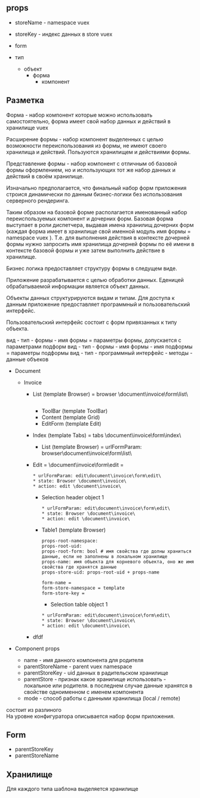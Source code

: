 ## props
* storeName - namespace vuex
* storeKey - индекс данных в store vuex
* form 


* тип
  * объект
    * форма
      * компонент


## Разметка


Форма - набор компонент которые можно использовать самостоятельно, форма имеет
свой набор данных и действий в хранилище vuex

Расширение формы - набор компонент выделенных с целью возможности переиспользования
из формы, не имеют своего хранилища и действий. Пользуются хранилищем и действиями формы.

Представление формы - набор компонент с отличным об базовой формы оформлением, но и 
использующих тот же набор данных и действий в своём хранилище.

Изначально предполагается, что финальный набор форм приложения строися динамически
по данным бизнес-логики без использования серверного рендеринга.

Таким образом на базовой форме располагается именованный набор переиспользуемых
компонент и дочерних форм. Базовая форма выступает в роли диспетчера, выдавая 
имена хранилищ дочерних форм (каждая форма имеет в хранилище свой именной модуль
 имя формы = namespace vuex ). Т.е. для выполнения
действия в контексте дочерней формы нужно запросить имя хранилища дочерней формы по
её имени в контексте базовой формы и уже затем выполнить действие в хранилище. 


Бизнес логика предоставляет структуру формы в следущем виде.


Приложение разрабатывается с целью обработки данных. Еденицей
обрабатываемой информации является объект данных.

Объекты данных структурируются видам и типам. Для доступа к данным
приложение предоставляет программный и пользовательский интерфейс.

Пользовательский интерфейс состоит с форм привязанных к типу объекта.

вид - тип - формы - имя формы = параметры формы, допускается с параметрами подформ
вид - тип - формы - имя формы - имя подформы = параметры подформы
вид - тип - программный интерфейс - методы - данные объеков

* Document
  * Invoice
    * List (template Browser) = browser \document\invoice\form\list\
      ```

      ``` 
      * ToolBar (template ToolBar)
      * Content (template Grid)
      * EditForm (template Edit)      
    * Index (template Tabs) = tabs \document\invoice\form\index\ 
      * List (template Browser) = urlFormParam: browser\document\invoice\form\list\
    * Edit = \document\invoice\form\edit =
      ```
      * urlFormParam: edit\document\invoice\form\edit\
      * state: Browser \document\invoice\
      * action: edit \document\invoice\
      ```
      * Selection header object 1
        ```
        * urlFormParam: edit\document\invoice\form\edit\
        * state: Browser \document\invoice\
        * action: edit \document\invoice\
        ```
      * Table1 (template Browser)
        ```
        props-root-namespace:
        props-root-uid:
        props-root-form: bool # имя свойства где долны храниться данные, если не заполнены в локальном хранилище
        props-name: имя объекта для корневого объекта, оно же имя свойства где хранятся данные
        props-store-uid: props-root-uid + props-name
        
        form-name = 
        form-store-namespace = template
        form-store-key = 
        
        ```
         * Selection table object 1
          ```
          * urlFormParam: edit\document\invoice\form\edit\
          * state: Browser \document\invoice\
          * action: edit \document\invoice\
          ```
             
    * dfdf     
    
    
* Component props
  * name - имя данного компонента для родителя
  * parentStoreName - parent vuex namespace 
  * parentStoreKey - uid данных в радительском хранилище
  * parentStore - признак какое хранилище использовать - локальное или родителя. в последнем случае данные хранятся в 
                  свойстве одноименном с именем компонента
  * mode - способ работы с данными хранилища (local / remote)
    
    

состоит из разлиного  
На уровне конфигуратора описывается набор форм приложения.

  
## Form
* parentStoreKey
* parentStoreName



## Хранилище


Для каждого типа шаблона выделяется хранилище
